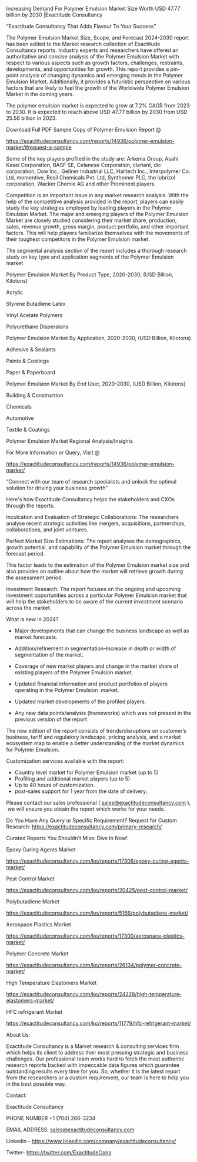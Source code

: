 Increasing Demand For Polymer Emulsion Market Size Worth USD 47.77 billion by 2030 |Exactitude Consultancy

“Exactitude Consultancy That Adds Flavour To Your Success”

The Polymer Emulsion Market Size, Scope, and Forecast 2024-2030 report has been added to the Market research collection of Exactitude Consultancy reports. Industry experts and researchers have offered an authoritative and concise analysis of the Polymer Emulsion Market with respect to various aspects such as growth factors, challenges, restraints, developments, and opportunities for growth. This report provides a pin-point analysis of changing dynamics and emerging trends in the Polymer Emulsion Market. Additionally, it provides a futuristic perspective on various factors that are likely to fuel the growth of the Worldwide Polymer Emulsion Market in the coming years.

The polymer emulsion market is expected to grow at 7.2% CAGR from 2023 to 2030. It is expected to reach above USD 47.77 billion by 2030 from USD 25.56 billion in 2023.

Download Full PDF Sample Copy of Polymer Emulsion Report @

https://exactitudeconsultancy.com/reports/14936/polymer-emulsion-market/#request-a-sample

Some of the key players profiled in the study are: Arkema Group, Asahi Kasei Corporation, BASF SE, Celanese Corporation, clariant, dic corporation, Dow Inc., Gellner Industrial LLC, Halltech Inc., Interpolymer Co. Ltd, momentive, Resil Chemicals Pvt. Ltd, Synthomer PLC, the lubrizol corporation, Wacker Chemie AG and other Prominent players.

Competition is an important issue in any market research analysis. With the help of the competitive analysis provided in the report, players can easily study the key strategies employed by leading players in the Polymer Emulsion Market. The major and emerging players of the Polymer Emulsion Market are closely studied considering their market share, production, sales, revenue growth, gross margin, product portfolio, and other important factors. This will help players familiarize themselves with the movements of their toughest competitors in the Polymer Emulsion market.

The segmental analysis section of the report includes a thorough research study on key type and application segments of the Polymer Emulsion market

Polymer Emulsion Market By Product Type, 2020-2030, (USD Billion, Kilotons)

Acrylic

Styrene Butadiene Latex

Vinyl Acetate Polymers

Polyurethane Dispersions

Polymer Emulsion Market By Application, 2020-2030, (USD Billion, Kilotons)

Adhesive & Sealants

Paints & Coatings

Paper & Paperboard

Polymer Emulsion Market By End User, 2020-2030, (USD Billion, Kilotons)

Building & Construction

Chemicals

Automotive

Textile & Coatings

Polymer Emulsion Market Regional Analysis/Insights

For More Information or Query, Visit @

https://exactitudeconsultancy.com/reports/14936/polymer-emulsion-market/

“Connect with our team of research specialists and unlock the optimal solution for driving your business growth”

Here's how Exactitude Consultancy helps the stakeholders and CXOs through the reports:

Inculcation and Evaluation of Strategic Collaborations: The researchers analyse recent strategic activities like mergers, acquisitions, partnerships, collaborations, and joint ventures.

Perfect Market Size Estimations: The report analyses the demographics, growth potential, and capability of the Polymer Emulsion market through the forecast period.

This factor leads to the estimation of the Polymer Emulsion market size and also provides an outline about how the market will retrieve growth during the assessment period.

Investment Research: The report focuses on the ongoing and upcoming investment opportunities across a particular Polymer Emulsion market that will help the stakeholders to be aware of the current investment scenario across the market.

What is new in 2024?

- Major developments that can change the business landscape as well as market forecasts.

- Addition/refinement in segmentation–Increase in depth or width of segmentation of the market.

- Coverage of new market players and change in the market share of existing players of the Polymer Emulsion market.

- Updated financial information and product portfolios of players operating in the Polymer Emulsion  market.

- Updated market developments of the profiled players.

- Any new data points/analysis (frameworks) which was not present in the previous version of the report

The new edition of the report consists of trends/disruptions on customer’s business, tariff and regulatory landscape, pricing analysis, and a market ecosystem map to enable a better understanding of the market dynamics for Polymer Emulsion.

Customization services available with the report:

- Country level market for Polymer Emulsion market (up to 5)
- Profiling and additional market players (up to 5)
- Up to 40 hours of customization.
- post-sales support for 1 year from the date of delivery.

Please contact our sales professional ( sales@exactitudeconsultancy.com ),  we will ensure you obtain the report which works for your needs.

Do You Have Any Query or Specific Requirement? Request for Custom Research: https://exactitudeconsultancy.com/primary-research/

Curated Reports You Shouldn't Miss: Dive In Now!

Epoxy Curing Agents Market

https://exactitudeconsultancy.com/ko/reports/17306/epoxy-curing-agents-market/

Pest Control Market

https://exactitudeconsultancy.com/ko/reports/20425/pest-control-market/

Polybutadiene Market

https://exactitudeconsultancy.com/ko/reports/5166/polybutadiene-market/

Aerospace Plastics Market

https://exactitudeconsultancy.com/ko/reports/17300/aerospace-plastics-market/

Polymer Concrete Market

https://exactitudeconsultancy.com/ko/reports/26134/polymer-concrete-market/

High Temperature Elastomers Market

https://exactitudeconsultancy.com/ko/reports/24228/high-temperature-elastomers-market/

HFC refrigerant Market

https://exactitudeconsultancy.com/ko/reports/11779/hfc-refrigerant-market/

About Us:

Exactitude Consultancy is a Market research & consulting services firm which helps its client to address their most pressing strategic and business challenges. Our professional team works hard to fetch the most authentic research reports backed with impeccable data figures which guarantee outstanding results every time for you. So, whether it is the latest report from the researchers or a custom requirement, our team is here to help you in the best possible way.

Contact:

Exactitude Consultancy

PHONE NUMBER +1 (704) 266-3234

EMAIL ADDRESS: sales@exactitudeconsultancy.com

Linkedin - https://www.linkedin.com/company/exactitudeconsultancy/

Twitter- https://twitter.com/ExactitudeCons



